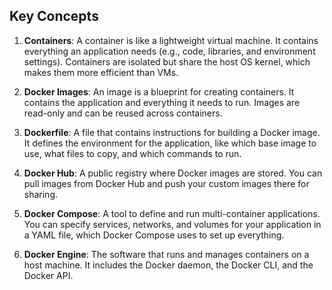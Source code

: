 ## Key Concepts

1. **Containers**: A container is like a lightweight virtual machine. It contains everything an application needs (e.g., code, libraries, and environment settings). Containers are isolated but share the host OS kernel, which makes them more efficient than VMs.

2. **Docker Images**: An image is a blueprint for creating containers. It contains the application and everything it needs to run. Images are read-only and can be reused across containers.

3. **Dockerfile**: A file that contains instructions for building a Docker image. It defines the environment for the application, like which base image to use, what files to copy, and which commands to run.

4. **Docker Hub**: A public registry where Docker images are stored. You can pull images from Docker Hub and push your custom images there for sharing.

5. **Docker Compose**: A tool to define and run multi-container applications. You can specify services, networks, and volumes for your application in a YAML file, which Docker Compose uses to set up everything.

6. **Docker Engine**: The software that runs and manages containers on a host machine. It includes the Docker daemon, the Docker CLI, and the Docker API.
